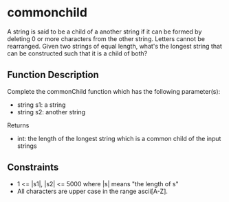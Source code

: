 # commonchild

A string is said to be a child of a another string if it can be formed by deleting 0 or more characters from the other string. Letters cannot be rearranged. Given two strings of equal length, what's the longest string that can be constructed such that it is a child of both?

## Function Description

Complete the commonChild function which has the following parameter(s):

* string s1: a string
* string s2: another string

Returns

* int: the length of the longest string which is a common child of the input strings

## Constraints

* 1 <= |s1|, |s2| <= 5000 where |s| means "the length of s"
* All characters are upper case in the range ascii[A-Z].
